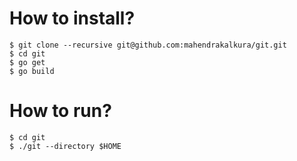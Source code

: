How to install?
===============

```
$ git clone --recursive git@github.com:mahendrakalkura/git.git
$ cd git
$ go get
$ go build
```

How to run?
===========

```
$ cd git
$ ./git --directory $HOME
```
